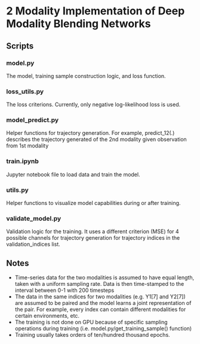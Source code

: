 # 2 Modality Implementation of Deep Modality Blending Networks

## Scripts

### model.py
The model, training sample construction logic, and loss function.

### loss_utils.py
The loss criterions. Currently, only negative log-likelihood loss is used.

### model_predict.py
Helper functions for trajectory generation. For example, predict_12(.) describes the trajectory generated of the 2nd modality given observation from 1st modality

### train.ipynb
Jupyter notebook file to load data and train the model.

### utils.py
Helper functions to visualize model capabilities during or after training.

### validate_model.py
Validation logic for the training. It uses a different criterion (MSE) for 4 possible channels for trajectory generation for trajectory indices in the validation_indices list.

## Notes
- Time-series data for the two modalities is assumed to have equal length, taken with a uniform sampling rate. Data is then time-stamped to the interval between 0-1 with 200 timesteps
- The data in the same indices for two modalities (e.g. Y1[7] and Y2[7]) are assumed to be paired and the model learns a joint representation of the pair. For example, every index can contain different modalities for certain environments, etc.
- The training is not done on GPU because of specific sampling operations during training (i.e. model.py/get_training_sample() function)
- Training usually takes orders of ten/hundred thousand epochs.
